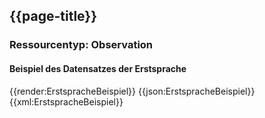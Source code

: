 ## {{page-title}}

### Ressourcentyp: Observation

#### Beispiel des Datensatzes der Erstsprache

<tabs>
    <tab title="Übersicht">      
        {{render:ErstspracheBeispiel}}
    </tab>
    <tab title="JSON">
        {{json:ErstspracheBeispiel}}
    </tab>
    <tab title="XML">
        {{xml:ErstspracheBeispiel}}
    </tab>
</tabs>